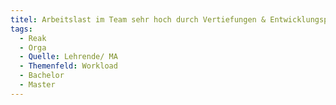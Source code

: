 ```yaml
---
titel: Arbeitslast im Team sehr hoch durch Vertiefungen & Entwicklungsprojekt
tags:
  - Reak
  - Orga
  - Quelle: Lehrende/ MA
  - Themenfeld: Workload
  - Bachelor
  - Master
---
```


